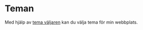 
Teman
===============================

Med hjälp av [tema väljaren](theme-selector) kan du välja tema för min webbplats.
